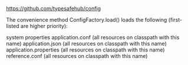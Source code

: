 <https://github.com/typesafehub/config>

The convenience method ConfigFactory.load() loads the following (first-listed are higher priority):

system properties
application.conf (all resources on classpath with this name)
application.json (all resources on classpath with this name)
application.properties (all resources on classpath with this name)
reference.conf (all resources on classpath with this name)